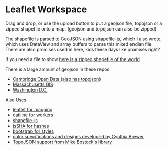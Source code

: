 Leaflet Workspace
=====

Drag and drop, or use the upload button to put a geojson file, topojson or a zipped shapefile onto a map. (geojson and topojson can also be zipped)

The shapefile is parsed to GeoJSON using shapefile-js, which I also wrote, which uses DataView and array buffers to parse this mixed endian file. There are also promises used in here, kids these days like promises right?

If you need a file to show [here is a zipped shapefile of the world](http://calvinmetcalf.github.io/shapefile-js/files/TM_WORLD_BORDERS_SIMPL-0.3.zip)

There is a large amount of geojson in these repos

- [Cambridge Open Data (also has topojson)](https://github.com/calvinmetcalf/CambridgeOpenData)
- [Massachusetts GIS](https://github.com/calvinmetcalf/MassGIS)
- [Washington D.C.](https://github.com/where-gov/dc-maps)

Also Uses

- [leaflet for mapping](http://leafletjs.com/)
- [catiline for workers](http://catilinejs.com)
- [shapefile-js](https://github.com/calvinmetcalf/shapefile-js)
- [jsSHA for hashes](http://caligatio.github.com/jsSHA/)
- [bootstrap for styles](https://github.com/twitter/bootstrap) 
- [color specifications and designs developed by Cynthia Brewer ](http://colorbrewer.org/)
- [TopoJSON support from Mike Bostock's library](https://github.com/mbostock/topojson)